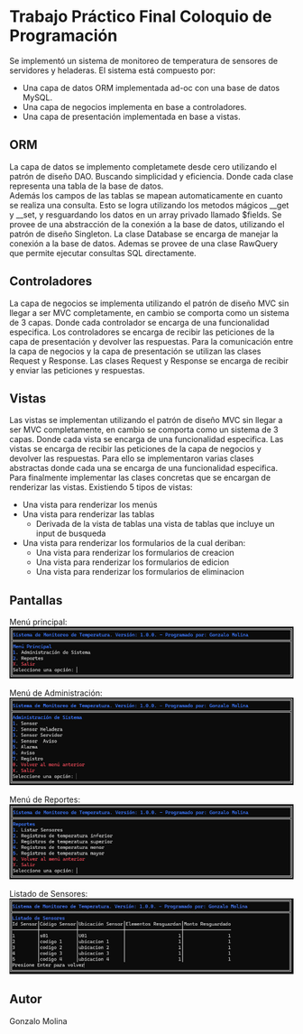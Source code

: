 # Trabajo Práctico Final Coloquio de Programación
Se implementó un sistema de monitoreo de temperatura de sensores de servidores y heladeras.
El sistema está compuesto por:
- Una capa de datos ORM implementada ad-oc con una base de datos MySQL.
- Una capa de negocios implementa en base a controladores.
- Una capa de presentación implementada en base a vistas.

## ORM 
La capa de datos se implemento completamete desde cero utilizando el patrón de diseño DAO. Buscando simplicidad y eficiencia. Donde cada clase representa una tabla de la base de datos.  
Además los campos de las tablas se mapean automaticamente en cuanto se realiza una consulta.
Esto se logra utilizando los metodos mágicos __get y __set, y resguardando los datos en un array privado llamado $fields.
Se provee de una abstracción de la conexión a la base de datos, utilizando el patrón de diseño Singleton. La clase Database se encarga de manejar la conexión a la base de datos.
Ademas se provee de una clase RawQuery que permite ejecutar consultas SQL directamente.

## Controladores
La capa de negocios se implementa utilizando el patrón de diseño MVC sin llegar a ser MVC completamente, en cambio se comporta como un sistema de 3 capas. Donde cada controlador se encarga de una funcionalidad especifica.
Los controladores se encarga de recibir las peticiones de la capa de presentación y devolver las respuestas.
Para la comunicación entre la capa de negocios y la capa de presentación se utilizan las clases Request y Response.
Las clases Request y Response se encarga de recibir y enviar las peticiones y respuestas.

## Vistas
Las vistas se implementan utilizando el patrón de diseño MVC sin llegar a ser MVC completamente, en cambio se comporta como un sistema de 3 capas. Donde cada vista se encarga de una funcionalidad especifica.
Las vistas se encarga de recibir las peticiones de la capa de negocios y devolver las respuestas.
Para ello se implementaron varias clases abstractas donde cada una se encarga de una funcionalidad especifica.
Para finalmente implementar las clases concretas que se encargan de renderizar las vistas.
Existiendo 5 tipos de vistas:
- Una vista para renderizar los menús
- Una vista para renderizar las tablas
     - Derivada de la vista de tablas una vista de tablas que incluye un input de busqueda
- Una vista para renderizar los formularios de la cual deriban:
    - Una vista para renderizar los formularios de creacion
    - Una vista para renderizar los formularios de edicion
    - Una vista para renderizar los formularios de eliminacion

## Pantallas
Menú principal:
![Menu principal](images/MainMenu.png)

Menú de Administración:
![Menú de Administración](images/AdminMenu.png)

Menú de Reportes:
![Menú de Reportes](images/ReportMenu.png)

Listado de Sensores:
![Listado de Sensores](images/SensorList.jpg)

## Autor
Gonzalo Molina